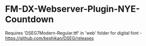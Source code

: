 # FM-DX-Webserver-Plugin-NYE-Countdown

Requires 'DSEG7Modern-Regular.ttf' in 'web' folder for digital font - https://github.com/keshikan/DSEG/releases

